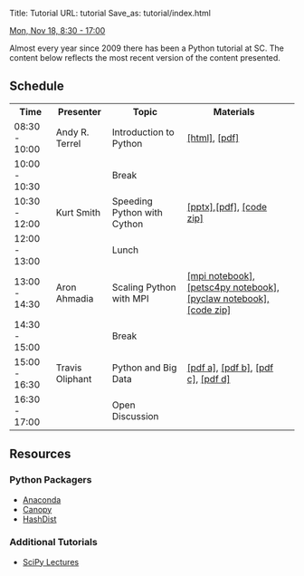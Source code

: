 Title: Tutorial
URL: tutorial
Save_as: tutorial/index.html

[Mon, Nov 18, 8:30 - 17:00](http://sc13.supercomputing.org/schedule/event_detail.php?evid=tut174)

Almost every year since 2009 there has been a Python tutorial at SC.  The content below reflects the most recent version of the content presented.

## Schedule

<table>
<tr><th>Time</th><th>Presenter</th><th>Topic</th><th>Materials</th></tr>
<tr><td>08:30 - 10:00</td><td>Andy R. Terrel</td><td>Introduction to
Python</td><td><a
href="/static/tutorial/IntroducingPython/slides/1_Intro.html">[html]</a>, <a href="/static/tutorial/IntroducingPython/slides/1_Intro.pdf">[pdf]</a></td></tr>
<tr><td>10:00 - 10:30</td><td></td><td>Break</td><td></td></tr>
<tr><td>10:30 - 12:00</td><td>Kurt Smith</td><td>Speeding Python with
Cython</td><td><a
href="/static/tutorial/SpeedingPython/slides/2_Cython.pptx">[pptx]</a>,<a
href="/static/tutorial/SpeedingPython/slides/2_Cython.pdf">[pdf]</a>, <a
href="/static/tutorial/SpeedingPython/pyhpc-cython.zip">[code zip]</a><td></td></tr>
<tr><td>12:00 - 13:00</td><td></td><td>Lunch</td></td></tr>
<tr><td>13:00 - 14:30</td><td>Aron Ahmadia</td><td>Scaling Python with
MPI</td><td>
<a
href="http://nbviewer.ipython.org/urls/raw.github.com/pyHPC/pyhpc-tutorial/master/notebooks/03_Scaling_Python.ipynb">[mpi notebook]</a>, 
<a
href="http://nbviewer.ipython.org/urls/raw.github.com/pyHPC/pyhpc-tutorial/master/examples/scale/2D%20Cavity%20Flow%20using%20petsc4py.ipynb">[petsc4py notebook], 
<a
href="http://nbviewer.ipython.org/urls/raw.github.com/pyHPC/pyhpc-tutorial/master/examples/scale/Quadrants%20Example.ipynb">[pyclaw notebook], <a
href="/static/tutorial/ScalingPython/scale.zip">[code zip]</a></td></tr>
<tr><td>14:30 - 15:00</td><td></td><td>Break</td><td></td></tr>
<tr><td>15:00 - 16:30</td><td>Travis Oliphant</td><td>Python and Big Data</td><td><a href="/static/tutorial/DataPython/slides/4a_Data_Pandas.pdf">[pdf a]</a>, <a href="/static/tutorial/DataPython/slides/4b_MapReduce.pdf">[pdf b]</a>, <a href="/static/tutorial/DataPython/slides/4c_IPCluster.pdf">[pdf c]</a>, <a href="/static/tutorial/DataPython/slides/4d_Data_Exploration.pdf">[pdf d]</a></td></tr>
<tr><td>16:30 - 17:00</td><td></td><td>Open Discussion</td><td></td></tr>
</table>

## Resources

### Python Packagers

* [Anaconda](http://docs.continuum.io/anaconda/)
* [Canopy](https://www.enthought.com/products/canopy/)
* [HashDist](http://hashdist.readthedocs.org/en/latest/)

### Additional Tutorials

* [SciPy Lectures](http://scipy-lectures.github.io/)
